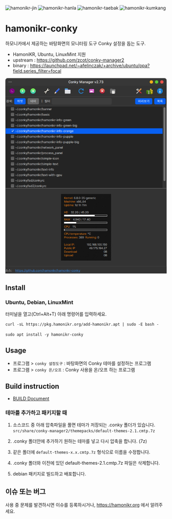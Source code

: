 ![hamonikr-jin](https://img.shields.io/badge/hamonikr-jin-green)
![hamonikr-hanla](https://img.shields.io/badge/hamonikr-hanla-violet)
![hamonikr-taebak](https://img.shields.io/badge/hamonikr-taebak-blue)
![hamonikr-kumkang](https://img.shields.io/badge/hamonikr-kumkang-purple)

# hamonikr-conky

하모니카에서 제공하는 바탕화면의 모니터링 도구 Conky 설정을 돕는 도구.

 * HamoniKR, Ubuntu, LinuxMint 지원
 * upstream : https://github.com/zcot/conky-manager2
 * binary : https://launchpad.net/~afelinczak/+archive/ubuntu/ppa?field.series_filter=focal
 
![conky](docs/conky_manager2.png)

## Install

### Ubuntu, Debian, LinuxMint
터미널을 열고(Ctrl+Alt+T) 아래 명령어를 입력하세요.

```
curl -sL https://pkg.hamonikr.org/add-hamonikr.apt | sudo -E bash -

sudo apt install -y hamonikr-conky
```

## Usage
 * 프로그램 > `conky 설정도구` : 바탕화면의 Conky 테마를 설정하는 프로그램
 * 프로그램 > `conky 온/오프` : Conky 사용을 온/오프 하는 프로그램


## Build instruction

* [BUILD Document](HOWTOBUILD.md)

###  테마를 추가하고 패키지할 때

1) 소스코드 중 아래 압축파일을 풀면 테마가 저장되는 .conky 폴더가 있습니다.
`src/share/conky-manager2/themepacks/default-themes-2.1.cmtp.7z`

2) .conky 폴더안에 추가하기 원하는 테마를 넣고 다시 압축을 합니다. (7z)

3) 같은 폴더에 `default-themes-x.x.cmtp.7z` 형식으로 이름을 수정합니다.

4) .conky 폴더와 이전에 있던 default-themes-2.1.cmtp.7z 파일은 삭제합니다.

5) debian 패키지로 빌드하고 배포합니다.


## 이슈 또는 버그
 사용 중 문제를 발견하시면 이슈를 등록하시거나, https://hamonikr.org 에서 알려주세요.
